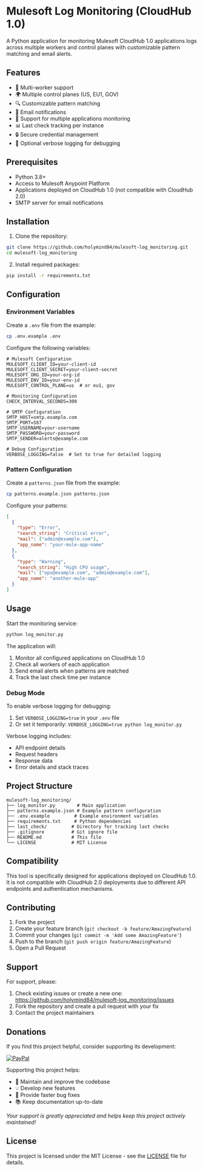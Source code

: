 # Mulesoft Log Monitoring (CloudHub 1.0)

A Python application for monitoring Mulesoft CloudHub 1.0 applications logs across multiple workers and control planes with customizable pattern matching and email alerts.

## Features

- 🔄 Multi-worker support
- 🌍 Multiple control planes (US, EU1, GOV)
- 🔍 Customizable pattern matching
- 📧 Email notifications
- 👥 Support for multiple applications monitoring
- 📊 Last check tracking per instance
- 🔒 Secure credential management
- 🐛 Optional verbose logging for debugging

## Prerequisites

- Python 3.8+
- Access to Mulesoft Anypoint Platform
- Applications deployed on CloudHub 1.0 (not compatible with CloudHub 2.0)
- SMTP server for email notifications

## Installation

1. Clone the repository:
```bash
git clone https://github.com/holymind84/mulesoft-log_monitoring.git
cd mulesoft-log_monitoring
```

2. Install required packages:
```bash
pip install -r requirements.txt
```

## Configuration

### Environment Variables

Create a `.env` file from the example:
```bash
cp .env.example .env
```

Configure the following variables:
```env
# Mulesoft Configuration
MULESOFT_CLIENT_ID=your-client-id
MULESOFT_CLIENT_SECRET=your-client-secret
MULESOFT_ORG_ID=your-org-id
MULESOFT_ENV_ID=your-env-id
MULESOFT_CONTROL_PLANE=us  # or eu1, gov

# Monitoring Configuration
CHECK_INTERVAL_SECONDS=300

# SMTP Configuration
SMTP_HOST=smtp.example.com
SMTP_PORT=587
SMTP_USERNAME=your-username
SMTP_PASSWORD=your-password
SMTP_SENDER=alerts@example.com

# Debug Configuration
VERBOSE_LOGGING=false  # Set to true for detailed logging
```

### Pattern Configuration

Create a `patterns.json` file from the example:
```bash
cp patterns.example.json patterns.json
```

Configure your patterns:
```json
[
  {
    "type": "Error",
    "search_string": "Critical error",
    "mail": ["admin@example.com"],
    "app_name": "your-mule-app-name"
  },
  {
    "type": "Warning",
    "search_string": "High CPU usage",
    "mail": ["ops@example.com", "admin@example.com"],
    "app_name": "another-mule-app"
  }
]
```

## Usage

Start the monitoring service:
```bash
python log_monitor.py
```

The application will:
1. Monitor all configured applications on CloudHub 1.0
2. Check all workers of each application
3. Send email alerts when patterns are matched
4. Track the last check time per instance

### Debug Mode

To enable verbose logging for debugging:
1. Set `VERBOSE_LOGGING=true` in your `.env` file
2. Or set it temporarily: `VERBOSE_LOGGING=true python log_monitor.py`

Verbose logging includes:
- API endpoint details
- Request headers
- Response data
- Error details and stack traces

## Project Structure

```
mulesoft-log_monitoring/
├── log_monitor.py        # Main application
├── patterns.example.json # Example pattern configuration
├── .env.example         # Example environment variables
├── requirements.txt     # Python dependencies
├── last_check/         # Directory for tracking last checks
├── .gitignore          # Git ignore file
├── README.md           # This file
└── LICENSE             # MIT License
```

## Compatibility

This tool is specifically designed for applications deployed on CloudHub 1.0. It is not compatible with CloudHub 2.0 deployments due to different API endpoints and authentication mechanisms.


## Contributing

1. Fork the project
2. Create your feature branch (`git checkout -b feature/AmazingFeature`)
3. Commit your changes (`git commit -m 'Add some AmazingFeature'`)
4. Push to the branch (`git push origin feature/AmazingFeature`)
5. Open a Pull Request

## Support

For support, please:
1. Check existing issues or create a new one: https://github.com/holymind84/mulesoft-log_monitoring/issues
2. Fork the repository and create a pull request with your fix
3. Contact the project maintainers

## Donations

If you find this project helpful, consider supporting its development:

[![PayPal](https://img.shields.io/badge/PayPal-00457C?style=for-the-badge&logo=paypal&logoColor=white)](https://paypal.me/SBernardini84)

Supporting this project helps:
- 🚀 Maintain and improve the codebase
- 💡 Develop new features
- 🐛 Provide faster bug fixes
- 📚 Keep documentation up-to-date

*Your support is greatly appreciated and helps keep this project actively maintained!*

## License

This project is licensed under the MIT License - see the [LICENSE](LICENSE) file for details.
